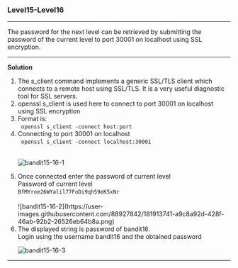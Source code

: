 ### Level15-Level16

<hr/>
The password for the next level can be retrieved by submitting the password of the current level to port 30001 on localhost using SSL encryption.
<hr/>

<b>Solution</b><br/>

<p>
<ol>
<li>The s_client command implements a generic SSL/TLS client which connects to a remote host using SSL/TLS. 
It is a very useful diagnostic tool for SSL servers.</li>
<li>openssl s_client is used here to connect to port 30001 on localhost using SSL encryption</li>
<li>Format is:<br/>
<code> openssl s_client -connect host:port </code></li>
<li>Connecting to port 30001 on localhost<br/> 
<code> openssl s_client -connect localhost:30001 </code></li>
<br/>

![bandit15-16-1](https://user-images.githubusercontent.com/88927842/181913739-7ff4bb43-c294-447b-b361-a6f13efae1b0.png)

<li>Once connected enter the password of current level<br/>
Password of current level<br/>
<code>BfMYroe26WYalil77FoDi9qh59eK5xNr</code>
</li>
<br/>
![bandit15-16-2](https://user-images.githubusercontent.com/88927842/181913741-a9c8a92d-428f-46ab-92b2-26526eb64b8a.png)

<li> The displayed string is password of bandit16.<br/>
Login using the username bandit16 and the obtained password</li>

![bandit15-16-3](https://user-images.githubusercontent.com/88927842/181913744-bca2f3ab-1cb6-4b79-ba10-63db03680a5a.png)

</ol>
</p>
<hr/>

